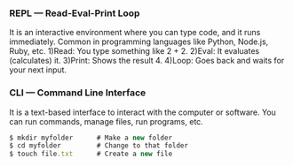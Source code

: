 ### REPL — Read-Eval-Print Loop
It is an interactive environment where you can type code, and it runs immediately.
Common in programming languages like Python, Node.js, Ruby, etc.
1)Read: You type something like 2 + 2.
2)Eval: It evaluates (calculates) it.
3)Print: Shows the result 4.
4)Loop: Goes back and waits for your next input.
### CLI — Command Line Interface
It is a text-based interface to interact with the computer or software.
You can run commands, manage files, run programs, etc.
```js
$ mkdir myfolder      # Make a new folder
$ cd myfolder         # Change to that folder
$ touch file.txt      # Create a new file

```

